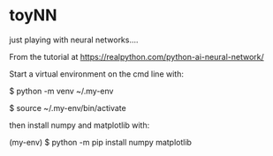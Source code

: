 # toyNN
just playing with neural networks....

From the tutorial at https://realpython.com/python-ai-neural-network/

Start a virtual environment on the cmd line with:

$ python -m venv ~/.my-env

$ source ~/.my-env/bin/activate

then install numpy and matplotlib with:

(my-env) $ python -m pip install numpy matplotlib
